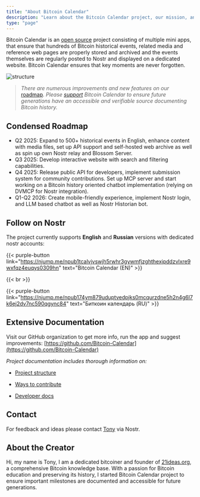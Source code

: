 ```yaml
---
title: "About Bitcoin Calendar"
description: "Learn about the Bitcoin Calendar project, our mission, and the team"
type: "page"
---
```


Bitcoin Calendar is an [open source](https://github.com/Bitcoin-Calendar) project consisting of multiple mini apps, that ensure that hundreds of Bitcoin historical events, related media and reference web pages are properly stored and archived and the events themselves are regularly posted to Nostr and displayed on a dedicated website. Bitcoin Calendar ensures that key moments are never forgotten.

![structure](https://haven.bitcoin-calendar.org/4d4f81403e39c0c4a454a35cb6913a9420539c9665cb5240fdaff4e27b1e5176.webp)

> _There are numerous improvements and new features on our_ [roadmap](/roadmap/)_. Please [support](/support/) Bitcoin Calendar to ensure future generations have an accessible and verifiable source documenting Bitcoin history._

## Condensed Roadmap

- Q2 2025: Expand to 500+ historical events in English, enhance content with media files, set up API support and self-hosted web archive as well as spin up own Nostr relay and Blossom Server.
- Q3 2025: Develop interactive website with search and filtering capabilities.
- Q4 2025: Release public API for developers, implement submission system for community contributions. Set up MCP server and start working on a Bitcoin history oriented chatbot implementation (relying on DVMCP for Nostr integration).
- Q1-Q2 2026: Create mobile-friendly experience, implement Nostr login, and LLM based chatbot as well as Nostr Historian bot.
    
## Follow on Nostr

The project currently supports __English__ and __Russian__ versions with dedicated nostr accounts:

{{< purple-button link="https://njump.me/npub1tcalvjvswjh5rwhr3gywmfjzghthexjpddzvlxre9wxfqz4euqys0309hn" text="Bitcoin Calendar (EN)" >}}

{{< br >}}

{{< purple-button link="https://njump.me/npub174ym879uduptvedpjks0mcqurzdne5h2n4g6l7k6ej2dv7nc590qgync84" text="Биткоин календарь (RU)" >}}

## Extensive Documentation

Visit our GitHub organization to get more info, run the app and suggest improvements: [https://github.com/Bitcoin-Calendar](https://github.com/Bitcoin-Calendar)

_Project documentation includes thorough information on:_

*   [Project structure](https://github.com/Bitcoin-Calendar/calendar-bot/blob/main/docs/PROJECT_STRUCTURE.md)
    
*   [Ways to contribute](https://github.com/Bitcoin-Calendar/calendar-bot/blob/main/docs/CONTRIBUTING.md)
    
*   [Developer docs](https://github.com/Bitcoin-Calendar/calendar-bot/blob/main/docs/DEVELOPMENT.md)
    

## Contact

For feedback and ideas please contact [Tony](https://njump.me/npub10awzknjg5r5lajnr53438ndcyjylgqsrnrtq5grs495v42qc6awsj45ys7) via Nostr.

## About the Creator

Hi, my name is Tony, I am a dedicated bitcoiner and founder of [21ideas.org](https://21ideas.org/en/), a comprehensive Bitcoin knowledge base. With a passion for Bitcoin education and preserving its history, I started Bitcoin Calendar project to ensure important milestones are documented and accessible for future generations.

